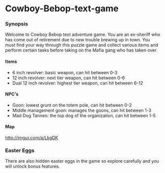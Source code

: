 # Cowboy-Bebop-text-game


### Synopsis
Welcome to Cowboy Bebop text adventure game. You are an ex-sheriff who has come out of retirement due to new trouble brewing up in town. You must find your way through this puzzle game and collect various items and perform certain tasks before taking on the Mafia gang who has taken over.


#### Items
- 6 inch revolver: basic weapon, can hit between 0-3
- 12 inch revolver: next tier weapon, can hit between 0-6
- Dual 12 inch revolver: highest tier weapon, can hit between 6-12


#### NPC's
- Goon: lowest grunt on the totem pole, can hit between 0-2
- Middle management goon: manages the goons, can hit between 1-3
- Mad Dog Tannen: the top dog of the organization, can hit between 1-5

#### Map
http://imgur.com/a/LkgDK

### Easter Eggs
There are also hidden easter eggs in the game so explore carefully and you will unlock bonus features.
